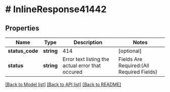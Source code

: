 # # InlineResponse41442

## Properties

Name | Type | Description | Notes
------------ | ------------- | ------------- | -------------
**status_code** | **string** | 414 | [optional]
**status** | **string** | Error text listing the actual error that occured | Fields Are Required:(All Required Fields) | [optional]

[[Back to Model list]](../../README.md#models) [[Back to API list]](../../README.md#endpoints) [[Back to README]](../../README.md)
